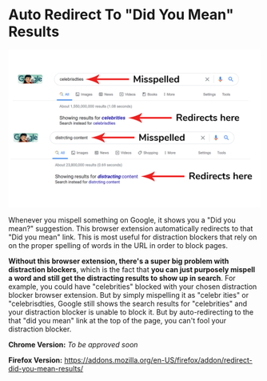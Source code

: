 # Auto Redirect To "Did You Mean" Results

<p align="center">
  <img src="https://github.com/georgekolasa/Auto-Redirect-To-Did-You-Mean-Results/blob/main/images/Slide1.png?raw=true" width="750">
</p>

Whenever you mispell something on Google, it shows you a "Did you mean?" suggestion. This browser extension automatically redirects to that "Did you mean" link. This is most useful for distraction blockers that rely on on the proper spelling of words in the URL in order to block pages.

**Without this browser extension, there's a super big problem with distraction blockers**, which is the fact that **you can just purposely mispell a word and still get the distracting results to show up in search**. For example, you could have "celebrities" blocked with your chosen distraction blocker browser extension. But by simply mispelling it as "celebr ities" or "celebrisdties, Google still shows the search results for "celebrities" and your distraction blocker is unable to block it. But by auto-redirecting to the that "did you mean" link at the top of the page, you can't fool your distraction blocker.

**Chrome Version:** *To be approved soon*

**Firefox Version:** https://addons.mozilla.org/en-US/firefox/addon/redirect-did-you-mean-results/
